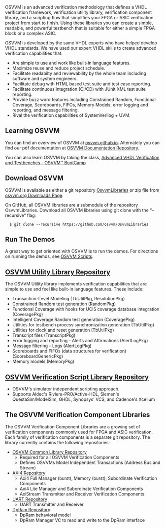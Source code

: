 OSVVM is an advanced verification methodology that
defines a VHDL verification framework, verification utility library, 
verification component library, and a scripting flow
that simplifies your FPGA or ASIC verification project 
from start to finish.
Using these libraries you can create a simple, readable, 
and powerful testbench that is suitable for either a 
simple FPGA block or a complex ASIC.

OSVVM is developed by the same VHDL experts who
have helped develop VHDL standards.
We have used our expert VHDL skills to create
advanced verification capabilities that:

- Are simple to use and work like built-in language features.
- Maximize reuse and reduce project schedule.
- Facilitate readabilty and reviewability by the whole team including software and system engineers.
- Facilitate debug with HTML based test suite and test case reporting.
- Facilitate continuous integration (CI/CD) with JUnit XML test suite reporting.
- Provide buzz word features including Constrained Random, Functional Coverage, Scoreboards, FIFOs, Memory Models, error logging and reporting, and message filtering.
- Rival the verification capabilities of SystemVerilog + UVM.

## Learning OSVVM
You can find an overview of OSVVM at [osvvm.github.io](https://osvvm.github.io).
Alternately you can find our pdf documentation at 
[OSVVM Documentation Repository](https://github.com/OSVVM/Documentation#readme).

You can also learn OSVVM by taking the class, [Advanced VHDL Verification and Testbenches - OSVVM&trade; BootCamp](https://synthworks.com/vhdl_testbench_verification.htm)

## Download OSVVM 
OSVVM is available as either a git repository 
[OsvvmLibraries](https://github.com/osvvm/OsvvmLibraries) 
or zip file from [osvvm.org Downloads Page](https://osvvm.org/downloads).

On GitHub, all OSVVM libraries are a submodule of the repository OsvvmLibraries. Download all OSVVM libraries using git clone with the “–recursive” flag:
```    
  $ git clone --recursive https://github.com/osvvm/OsvvmLibraries
```
        
## Run The Demos
A great way to get oriented with OSVVM is to run the demos.
For directions on running the demos, see [OSVVM Scripts](https://github.com/osvvm/OSVVM-Scripts#readme).


## [OSVVM Utility Library Repository](https://github.com/osvvm/osvvm#readme) 
The OSVVM Utility library implements verification capabilities that are simple to use and feel like built-in language features.  These include:   
  - Transaction-Level Modeling (TbUtilPkg, ResolutionPkg)
  - Constrained Random test generation (RandomPkg)
  - Functional Coverage with hooks for UCIS coverage database integration (CoveragePkg)
  - Intelligent Coverage Random test generation  (CoveragePkg)
  - Utilities for testbench process synchronization generation (TbUtilPkg)
  - Utilities for clock and reset generation (TbUtilPkg)
  - Transcript files (TranscriptPkg)
  - Error logging and reporting - Alerts and Affirmations (AlertLogPkg)
  - Message filtering - Logs (AlertLogPkg)
  - Scoreboards and FIFOs (data structures for verification) (ScoreboardGenericPkg)
  - Memory models (MemoryPkg)
   
## [OSVVM Verification Script Library Repository](https://github.com/osvvm/OSVVM-Scripts)
  - OSVVM's simulator independent scripting approach.  
  - Supports Aldec's Riviera-PRO/Active-HDL, Siemen's QuestaSim/ModelSim, GHDL, Synopsys' VCS, and Cadence's Xcelium
  
## The OSVVM Verification Component Libraries
The OSVVM Verification Component Libraries are a growing set of 
verification components commonly used for FPGA and ASIC verification.
Each family of verification components is a separate git repository. 
The library currently contains the following repositories:

  - [OSVVM Common Library Repository](https://github.com/osvvm/OSVVM-Common#readme)
    - Required for all OSVVM Verification Components
    - Defines OSVVMs Model Independent Transactions (Address Bus and Stream)
  - [AXI4 Repository](https://github.com/osvvm/AXI4#readme) 
    - Axi4 Full Manager (burst), Memory (burst), Subordinate Verification Components
    - Axi4 Lite Manager and Subordinate Verification Components
    - AxiStream Transmitter and Receiver Verification Components
  - [UART Repository](https://github.com/osvvm/UART#readme) 
    - UART Transmitter and Receiver
  - [DpRam Repository](https://github.com/osvvm/DpRam) 
    - DpRam behavioral model 
    - DpRam Manager VC to read and write to the DpRam interface
